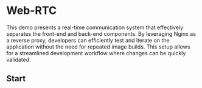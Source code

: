 # Web-RTC
This demo presents a real-time communication system that effectively separates the front-end and back-end components. By leveraging Nginx as a reverse proxy, developers can efficiently test and iterate on the application without the need for repeated image builds. This setup allows for a streamlined development workflow where changes can be quickly validated. 
## Start


